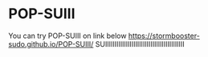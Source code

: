 # POP-SUIII
You can try POP-SUIII on link below
https://stormbooster-sudo.github.io/POP-SUIII/
SUIIIIIIIIIIIIIIIIIIIIIIIIIIIIIIIIIIIIIIIIII
